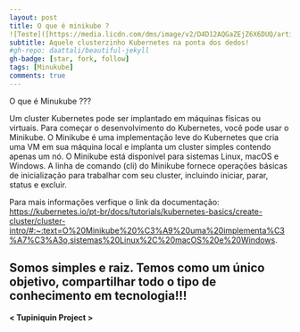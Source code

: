 ```yaml
---
layout: post
title: O que é minikube ?
![Teste]([https://media.licdn.com/dms/image/v2/D4D12AQGaZEjZ6X6DUQ/article-cover_image-shrink_600_2000/article-cover_image-shrink_600_2000/0/1683839485446?e=2147483647&v=beta&t=aBauNSQ_qmQEtFGZOLI3uRcPU2nHTXesiCRpeCIo4vw])
subtitle: Aquele clusterzinho Kubernetes na ponta dos dedos!
#gh-repo: daattali/beautiful-jekyll
gh-badge: [star, fork, follow]
tags: [Minukube]
comments: true
---
```


O que é Minukube ???


Um cluster Kubernetes pode ser implantado em máquinas físicas ou virtuais. Para começar o desenvolvimento do Kubernetes, você pode usar o Minikube. O Minikube é uma implementação leve do Kubernetes que cria uma VM em sua máquina local e implanta um cluster simples contendo apenas um nó. 
O Minikube está disponível para sistemas Linux, macOS e Windows. A linha de comando (cli) do Minikube fornece operações básicas de inicialização para trabalhar com seu cluster, incluindo iniciar, parar, status e excluir.

Para mais informações verfique o link da documentação: https://kubernetes.io/pt-br/docs/tutorials/kubernetes-basics/create-cluster/cluster-intro/#:~:text=O%20Minikube%20%C3%A9%20uma%20implementa%C3%A7%C3%A3o,sistemas%20Linux%2C%20macOS%20e%20Windows.

## Somos simples e raiz. Temos como um único objetivo, compartilhar todo o tipo de conhecimento em tecnologia!!!

**< Tupiniquin Project >**
